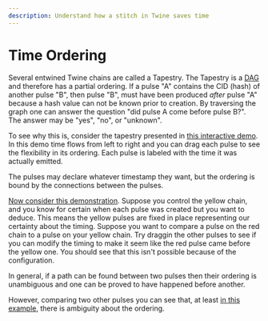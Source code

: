 ```yaml
---
description: Understand how a stitch in Twine saves time
---
```


# Time Ordering

Several entwined Twine chains are called a Tapestry. The Tapestry is a [DAG](https://en.wikipedia.org/wiki/Directed\_acyclic\_graph) and therefore has a partial ordering. If a pulse "A" contains the CID (hash) of another pulse "B", then pulse "B", must have been produced _after_ pulse "A" because a hash value can not be known prior to creation. By traversing the graph one can answer the question "did pulse A come before pulse B?". The answer may be "yes", "no", or "unknown".

To see why this is, consider the tapestry presented in [this interactive demo](https://bewildered-old-narrow-pixie.fission.app/#/embed/TimeBoundingGrid). In this demo time flows from left to right and you can drag each pulse to see the flexibility in its ordering. Each pulse is labeled with the time it was actually emitted.

The pulses may declare whatever timestamp they want, but the ordering is bound by the connections between the pulses.

[Now consider this demonstration](https://bewildered-old-narrow-pixie.fission.app/#/embed/TimeBoundingGrid?expanded=3\&expanded=12\&isFixed=gold). Suppose you control the yellow chain, and you know for certain when each pulse was created but you want to deduce. This means the yellow pulses are fixed in place representing our certainty about the timing. Suppose you want to compare a pulse on the red chain to a pulse on your yellow chain. Try draggin the other pulses to see if you can modify the timing to make it seem like the red pulse came before the yellow one. You should see that this isn't possible because of the configuration.

In general, if a path can be found between two pulses then their ordering is unambiguous and one can be proved to have happened before another.

However, comparing two other pulses you can see that, at least [in this example](https://bewildered-old-narrow-pixie.fission.app/#/embed/TimeBoundingGrid?expanded=2\&expanded=12\&isFixed=gold), there is ambiguity about the ordering.
